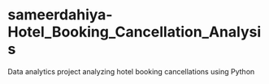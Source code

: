 # sameerdahiya-Hotel_Booking_Cancellation_Analysis
Data analytics project analyzing hotel booking cancellations using Python
